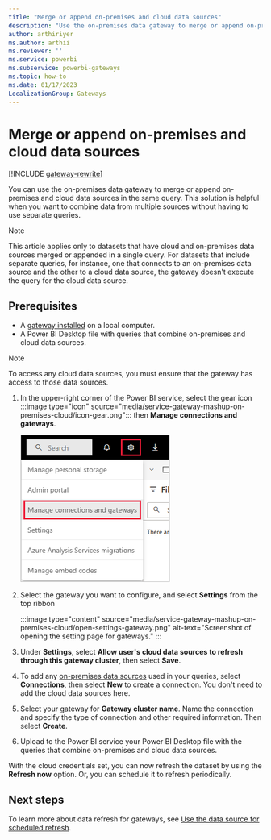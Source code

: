 ```yaml
---
title: "Merge or append on-premises and cloud data sources"
description: "Use the on-premises data gateway to merge or append on-premises and cloud data sources in the same query."
author: arthiriyer
ms.author: arthii
ms.reviewer: ''
ms.service: powerbi
ms.subservice: powerbi-gateways
ms.topic: how-to
ms.date: 01/17/2023
LocalizationGroup: Gateways
---
```


# Merge or append on-premises and cloud data sources

[!INCLUDE [gateway-rewrite](../includes/gateway-rewrite.md)]

You can use the on-premises data gateway to merge or append on-premises and cloud data sources in the same query. This solution is helpful when you want to combine data from multiple sources without having to use separate queries.

> [!NOTE]
> This article applies only to datasets that have cloud and on-premises data sources merged or appended in a single query. For datasets that include separate queries, for instance, one that connects to an on-premises data source and the other to a cloud data source, the gateway doesn't execute the query for the cloud data source.

## Prerequisites

- A [gateway installed](/data-integration/gateway/service-gateway-install) on a local computer.
- A Power BI Desktop file with queries that combine on-premises and cloud data sources.

> [!NOTE]
> To access any cloud data sources, you must ensure that the gateway has access to those data sources.

1. In the upper-right corner of the Power BI service, select the gear icon :::image type="icon" source="media/service-gateway-mashup-on-premises-cloud/icon-gear.png"::: then **Manage connections and gateways**.

   ![Screenshot shows the gear icon with its context menu with Manage connections and gateways selected.](media/service-gateway-mashup-on-premises-cloud/manage-gateways.png)

1. Select the gateway you want to configure, and select **Settings** from the top ribbon

    :::image type="content" source="media/service-gateway-mashup-on-premises-cloud/open-settings-gateway.png" alt-text="Screenshot of opening the setting page for gateways." :::

1. Under **Settings**, select **Allow user's cloud data sources to refresh through this gateway cluster**, then select **Save**.

1. To  add any [on-premises data sources](service-gateway-enterprise-manage-scheduled-refresh.md#add-a-data-source) used in your queries, select **Connections**, then select **New** to create a connection. You don't need to add the cloud data sources here.

1. Select your gateway for **Gateway cluster name**. Name the connection and specify the type of connection and other required information. Then select **Create**.

1. Upload to the Power BI service your Power BI Desktop file with the queries that combine on-premises and cloud data sources.

With the cloud credentials set, you can now refresh the dataset by using the **Refresh now** option. Or, you can schedule it to refresh periodically.

## Next steps

To learn more about data refresh for gateways, see [Use the data source for scheduled refresh](service-gateway-enterprise-manage-scheduled-refresh.md#use-the-data-source-for-scheduled-refresh).
